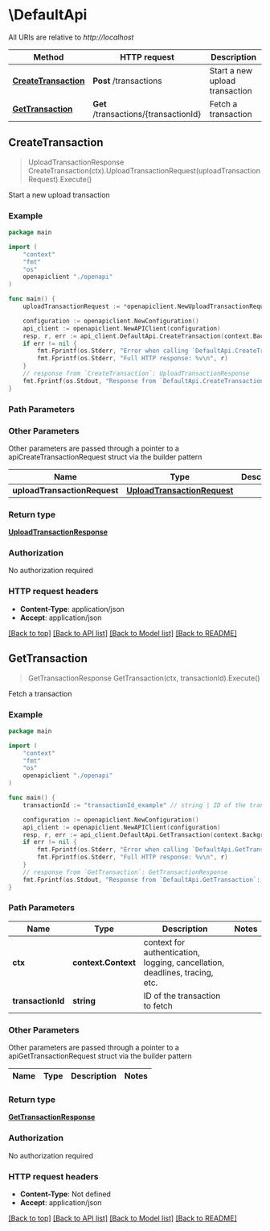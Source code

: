 # \DefaultApi

All URIs are relative to *http://localhost*

Method | HTTP request | Description
------------- | ------------- | -------------
[**CreateTransaction**](DefaultApi.md#CreateTransaction) | **Post** /transactions | Start a new upload transaction
[**GetTransaction**](DefaultApi.md#GetTransaction) | **Get** /transactions/{transactionId} | Fetch a transaction



## CreateTransaction

> UploadTransactionResponse CreateTransaction(ctx).UploadTransactionRequest(uploadTransactionRequest).Execute()

Start a new upload transaction

### Example

```go
package main

import (
    "context"
    "fmt"
    "os"
    openapiclient "./openapi"
)

func main() {
    uploadTransactionRequest := *openapiclient.NewUploadTransactionRequest() // UploadTransactionRequest | 

    configuration := openapiclient.NewConfiguration()
    api_client := openapiclient.NewAPIClient(configuration)
    resp, r, err := api_client.DefaultApi.CreateTransaction(context.Background()).UploadTransactionRequest(uploadTransactionRequest).Execute()
    if err != nil {
        fmt.Fprintf(os.Stderr, "Error when calling `DefaultApi.CreateTransaction``: %v\n", err)
        fmt.Fprintf(os.Stderr, "Full HTTP response: %v\n", r)
    }
    // response from `CreateTransaction`: UploadTransactionResponse
    fmt.Fprintf(os.Stdout, "Response from `DefaultApi.CreateTransaction`: %v\n", resp)
}
```

### Path Parameters



### Other Parameters

Other parameters are passed through a pointer to a apiCreateTransactionRequest struct via the builder pattern


Name | Type | Description  | Notes
------------- | ------------- | ------------- | -------------
 **uploadTransactionRequest** | [**UploadTransactionRequest**](UploadTransactionRequest.md) |  | 

### Return type

[**UploadTransactionResponse**](UploadTransactionResponse.md)

### Authorization

No authorization required

### HTTP request headers

- **Content-Type**: application/json
- **Accept**: application/json

[[Back to top]](#) [[Back to API list]](../README.md#documentation-for-api-endpoints)
[[Back to Model list]](../README.md#documentation-for-models)
[[Back to README]](../README.md)


## GetTransaction

> GetTransactionResponse GetTransaction(ctx, transactionId).Execute()

Fetch a transaction

### Example

```go
package main

import (
    "context"
    "fmt"
    "os"
    openapiclient "./openapi"
)

func main() {
    transactionId := "transactionId_example" // string | ID of the transaction to fetch

    configuration := openapiclient.NewConfiguration()
    api_client := openapiclient.NewAPIClient(configuration)
    resp, r, err := api_client.DefaultApi.GetTransaction(context.Background(), transactionId).Execute()
    if err != nil {
        fmt.Fprintf(os.Stderr, "Error when calling `DefaultApi.GetTransaction``: %v\n", err)
        fmt.Fprintf(os.Stderr, "Full HTTP response: %v\n", r)
    }
    // response from `GetTransaction`: GetTransactionResponse
    fmt.Fprintf(os.Stdout, "Response from `DefaultApi.GetTransaction`: %v\n", resp)
}
```

### Path Parameters


Name | Type | Description  | Notes
------------- | ------------- | ------------- | -------------
**ctx** | **context.Context** | context for authentication, logging, cancellation, deadlines, tracing, etc.
**transactionId** | **string** | ID of the transaction to fetch | 

### Other Parameters

Other parameters are passed through a pointer to a apiGetTransactionRequest struct via the builder pattern


Name | Type | Description  | Notes
------------- | ------------- | ------------- | -------------


### Return type

[**GetTransactionResponse**](GetTransactionResponse.md)

### Authorization

No authorization required

### HTTP request headers

- **Content-Type**: Not defined
- **Accept**: application/json

[[Back to top]](#) [[Back to API list]](../README.md#documentation-for-api-endpoints)
[[Back to Model list]](../README.md#documentation-for-models)
[[Back to README]](../README.md)

